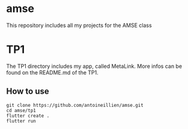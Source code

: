 # amse
This repository includes all my projects for the AMSE class

# TP1 

The TP1 directory includes my app, called MetaLink.
More infos can be found on the README.md of the TP1.

## How to use

```
git clone https://github.com/antoineillien/amse.git
cd amse/tp1
flutter create .
flutter run 
```
